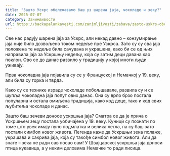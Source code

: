 ```yaml
---
title: "Зашто Ускрс обележавамо баш уз шарена јаја, чоколаде и зеку?"
date: 2025-07-07
category: Занимљивости
url: https://backapalankavesti.com/zanimljivosti/zabava/zasto-uskrs-obelezavamo-bas-uz-sarena-jaja-cokolade-i-zeku-farbanje5/
---
```


Све нас радују шарена јаја за Ускрс, али некад давно – конзумирање јаја није било дозвољено током недеље пре Ускрса. Зато су су сва јаја положена те недеље била сачувана и украшена, како би се од њих направила јаја за Ускршњу недељу, која су затим деци давана као поклон. Ово се до данас развило у традицију у којој многи људи уживају.

Прва чоколадна јаја појавила су се у Француској и Немачкој у 19. веку, али била су горка и тврда.

Како су се технике израде чоколаде побољшавале, развила су и се шупља чоколадна јаја попут ових данас. Она су врло брзо постала популарна и остала омиљена традиција, како код деце, тако и код свих љубитеља чоколаде и данас.

Зашто баш зечеви доносе ускршња јаја? Сматра се да је прича о Ускршњем зецу постала уобичајена у 19. веку. Куниц́и су познати по томе што увек имају пуно подмлатка и велика легла, па су баш зато постали симбол новог живота. Легенда каже да Ускршњи зека полаже, украшава и сакрива јаја, која су такође симбол новог живота. Али да знате – зека не ради сав посао сам! У Швајцарској ускршња јаја доноси птица кукавица, а у неким деловима Немачке то ради лисица.
